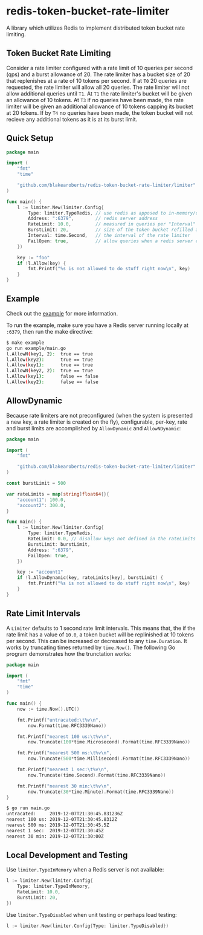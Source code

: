 # redis-token-bucket-rate-limiter

A library which utilizes Redis to implement distributed token bucket rate limiting.

## Token Bucket Rate Limiting

Consider a rate limiter configured with a rate limit of 10 queries per second (qps) and a burst allowance of 20. The rate limiter has a bucket size of 20 that replenishes at a rate of 10 tokens per second. If at `T0` 20 queries are requested, the rate limiter will allow all 20 queries. The rate limiter will not allow additional queries until `T1`. At `T1` the rate limiter's bucket will be given an allowance of 10 tokens. At `T3` if no queries have been made, the rate limiter will be given an additional allowance of 10 tokens capping its bucket at 20 tokens. If by `T4` no queries have been made, the token bucket will not recieve any additional tokens as it is at its burst limit.

## Quick Setup

```go
package main

import (
    "fmt"
    "time"

    "github.com/blakearoberts/redis-token-bucket-rate-limiter/limiter"
)

func main() {
    l := limiter.New(limiter.Config{
        Type: limiter.TypeRedis, // use redis as apposed to in-memory/disabled limiters
        Address: ":6379",        // redis server address
        RateLimit: 10.0,         // measured in queries per "Interval"
        BurstLimit: 20,          // size of the token bucket refilled at "RateLimit" tokens per "Interval"
        Interval: time.Second,   // the interval of the rate limiter
        FailOpen: true,          // allow queries when a redis server error is encountered
    })

    key := "foo"
    if !l.Allow(key) {
        fmt.Printf("%s is not allowed to do stuff right now\n", key)
    }
}
```

## Example

Check out the [example](./example/main.go) for more information.

To run the example, make sure you have a Redis server running locally at `:6379`, then run the make directive:

```bash
$ make example
go run example/main.go
l.AllowN(key1, 2):  true == true
l.Allow(key2):      true == true
l.Allow(key1):      true == true
l.AllowN(key2, 2):  true == true
l.Allow(key1):      false == false
l.Allow(key2):      false == false
```

## AllowDynamic

Because rate limiters are not preconfigured (when the system is presented a new key, a rate limiter is created on the fly), configurable, per-key, rate and burst limits are accomplished by `AllowDynamic` and `AllowNDynamic`:

```go
package main

import (
    "fmt"

    "github.com/blakearoberts/redis-token-bucket-rate-limiter/limiter"
)

const burstLimit = 500

var rateLimits = map[string]float64{}{
    "account1": 100.0,
    "account2": 300.0,
}

func main() {
    l := limiter.New(limiter.Config{
        Type: limiter.TypeRedis,
        RateLimit: 0.0, // disallow keys not defined in the rateLimits map
        BurstLimit: burstLimit,
        Address: ":6379",
        FailOpen: true,
    })

    key := "account1"
    if !l.AllowDynamic(key, rateLimits[key], burstLimit) {
        fmt.Printf("%s is not allowed to do stuff right now\n", key)
    }
}
```

## Rate Limit Intervals

A `Limiter` defaults to 1 second rate limit intervals. This means that, the if the rate limit has a value of `10.0`, a token bucket will be replinished at 10 tokens per second. This can be increased or decreased to any `time.Duration`. It works by truncating times returned by `time.Now()`. The following Go program demonstrates how the trunctation works:

```go
package main

import (
    "fmt"
    "time"
)

func main() {
    now := time.Now().UTC()

    fmt.Printf("untracated:\t%v\n",
        now.Format(time.RFC3339Nano))

    fmt.Printf("nearest 100 us:\t%v\n",
        now.Truncate(100*time.Microsecond).Format(time.RFC3339Nano))

    fmt.Printf("nearest 500 ms:\t%v\n",
        now.Truncate(500*time.Millisecond).Format(time.RFC3339Nano))

    fmt.Printf("nearest 1 sec:\t%v\n",
        now.Truncate(time.Second).Format(time.RFC3339Nano))

    fmt.Printf("nearest 30 min:\t%v\n",
        now.Truncate(30*time.Minute).Format(time.RFC3339Nano))
}
```

```bash
$ go run main.go
untracated:     2019-12-07T21:30:45.831236Z
nearest 100 us: 2019-12-07T21:30:45.8312Z
nearest 500 ms: 2019-12-07T21:30:45.5Z
nearest 1 sec:  2019-12-07T21:30:45Z
nearest 30 min: 2019-12-07T21:30:00Z
```

## Local Development and Testing

Use `limiter.TypeInMemory` when a Redis server is not available:

```go
l := limiter.New(limiter.Config{
    Type: limiter.TypeInMemory,
    RateLimit: 10.0,
    BurstLimit: 20,
})
```

Use `limiter.TypeDisabled` when unit testing or perhaps load testing:

```go
l := limiter.New(limiter.Config{Type: limiter.TypeDisabled})
```
